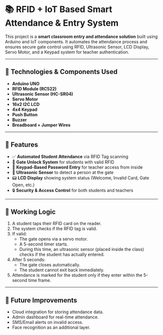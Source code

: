 # 📚 RFID + IoT Based Smart Attendance & Entry System

This project is a **smart classroom entry and attendance solution** built using Arduino and IoT components. It automates the attendance process and ensures secure gate control using RFID, Ultrasonic Sensor, LCD Display, Servo Motor, and a Keypad system for teacher authentication.

---

## 🔧 Technologies & Components Used

- **Arduino UNO**
- **RFID Module (RC522)**
- **Ultrasonic Sensor (HC-SR04)**
- **Servo Motor**
- **16x2 I2C LCD**
- **4x4 Keypad**
- **Push Button**
- **Buzzer**
- **Breadboard + Jumper Wires**

---

## 🚀 Features

- ✅ **Automated Student Attendance** via RFID Tag scanning  
- 🚪 **Gate Unlock System** for students with valid RFID  
- 🔢 **Keypad-Based Password Entry** for teacher access from inside  
- 📏 **Ultrasonic Sensor** to detect a person at the gate  
- 📟 **LCD Display** showing system status (Welcome, Invalid Card, Gate Open, etc.)  
- 🔒 **Security & Access Control** for both students and teachers

---


## 🔧 Working Logic

1. A student taps their RFID card on the reader.
2. The system checks if the RFID tag is valid.
3. If valid:
   - The gate opens via a servo motor.
   - A 5-second timer starts.
   - During this time, an ultrasonic sensor (placed inside the class) checks if the student has actually entered.
4. After 5 seconds:
   - The gate closes automatically.
   - The student cannot exit back immediately.
5. Attendance is marked for the student only if they enter within the 5-second time frame.

---



## 🔐 Future Improvements

- Cloud integration for storing attendance data.
- Admin dashboard for real-time attendance.
- SMS/Email alerts on invalid access.
- Face recognition as an additional layer.

